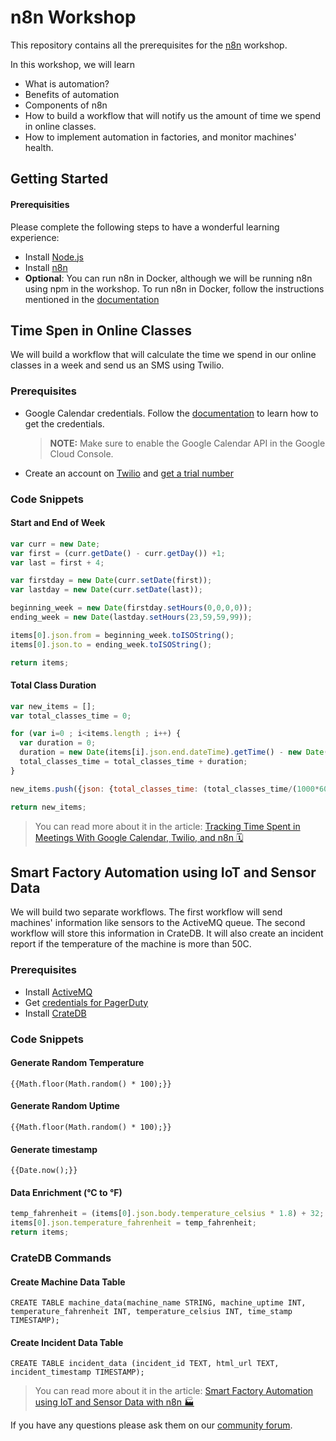 # n8n Workshop

This repository contains all the prerequisites for the [n8n](https://n8n.io) workshop.

In this workshop, we will learn
- What is automation?
- Benefits of automation
- Components of n8n
- How to build a workflow that will notify us the amount of time we spend in online classes.
- How to implement automation in factories, and monitor machines' health. 

## Getting Started

#### Prerequisities

Please complete the following steps to have a wonderful learning experience:
- Install [Node.js](https://nodejs.org/en/)
- Install [n8n](https://docs.n8n.io/getting-started/quickstart.html#install-with-npm)
- **Optional**: You can run n8n in Docker, although we will be running n8n using npm in the workshop. To run n8n in Docker, follow the instructions mentioned in the [documentation](https://docs.n8n.io/getting-started/quickstart.html#run-with-docker)

## Time Spen in Online Classes

We will build a workflow that will calculate the time we spend in our online classes in a week and send us an SMS using Twilio. 

### Prerequisites

- Google Calendar credentials. Follow the [documentation](https://docs.n8n.io/credentials/google/#google) to learn how to get the credentials.
	> **NOTE:** Make sure to enable the Google Calendar API in the Google Cloud Console.
- Create an account on [Twilio](www.twilio.com/referral/7LQNh3) and [get a trial number](https://www.twilio.com/docs/usage/tutorials/how-to-use-your-free-trial-account#get-your-first-twilio-phone-number)

### Code Snippets

#### Start and End of Week

```js
var curr = new Date;
var first = (curr.getDate() - curr.getDay()) +1;
var last = first + 4;

var firstday = new Date(curr.setDate(first));
var lastday = new Date(curr.setDate(last));

beginning_week = new Date(firstday.setHours(0,0,0,0));
ending_week = new Date(lastday.setHours(23,59,59,99));

items[0].json.from = beginning_week.toISOString();
items[0].json.to = ending_week.toISOString();

return items;
```

#### Total Class Duration

```js
var new_items = [];
var total_classes_time = 0;

for (var i=0 ; i<items.length ; i++) {
  var duration = 0;
  duration = new Date(items[i].json.end.dateTime).getTime() - new Date(items[i].json.start.dateTime).getTime();
  total_classes_time = total_classes_time + duration;
}

new_items.push({json: {total_classes_time: (total_classes_time/(1000*60*60)).toFixed(1)}});

return new_items;
```
> You can read more about it in the article: [Tracking Time Spent in Meetings With Google Calendar, Twilio, and n8n 🗓](https://medium.com/n8n-io/tracking-time-spent-in-meetings-with-google-calendar-twilio-and-n8n-a5d00f77da8c)

## Smart Factory Automation using IoT and Sensor Data

We will build two separate workflows. The first workflow will send machines' information like sensors to the ActiveMQ queue.
The second workflow will store this information in CrateDB. It will also create an incident report if the temperature of the machine is more than 50C.

### Prerequisites

- Install [ActiveMQ](https://activemq.apache.org/getting-started)
- Get [credentials for PagerDuty](https://docs.n8n.io/credentials/pagerDuty/#pagerduty) 
- Install [CrateDB](https://crate.io/docs/crate/tutorials/en/latest/install-run/index.html)

### Code Snippets

#### Generate Random Temperature

`{{Math.floor(Math.random() * 100);}}`

#### Generate Random Uptime

`{{Math.floor(Math.random() * 100);}}`

#### Generate timestamp

`{{Date.now();}}`

#### Data Enrichment (°C to °F)

```js
temp_fahrenheit = (items[0].json.body.temperature_celsius * 1.8) + 32;
items[0].json.temperature_fahrenheit = temp_fahrenheit;
return items;
```

### CrateDB Commands

#### Create Machine Data Table

`CREATE TABLE machine_data(machine_name STRING, machine_uptime INT, temperature_fahrenheit INT, temperature_celsius INT, time_stamp TIMESTAMP);`

#### Create Incident Data Table

`CREATE TABLE incident_data (incident_id TEXT, html_url TEXT, incident_timestamp TIMESTAMP);`

> You can read more about it in the article: [Smart Factory Automation using IoT and Sensor Data with n8n 🏭](https://medium.com/n8n-io/smart-factory-automation-using-iot-and-sensor-data-with-n8n-27675de9943b)

If you have any questions please ask them on our [community forum](https://community.n8n.io/).
